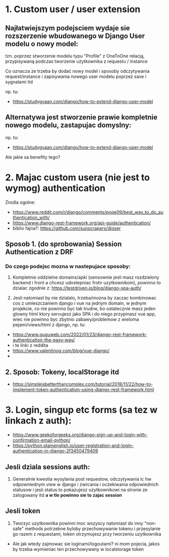# 1. Custom user / user extension

## Najłatwiejszym podejsciem wydaje sie rozszerzenie wbudowanego w Django User modelu o nowy model:
tzn. poprzez stworzenie modelu typu "Profile" z OneToOne relacją, przypisywaną podczas tworzenie użytkownika z requestu / instance

Co oznacza ze trzeba by dodać nowy model i sposoby odczytywania request/instance i zapisywania nowego user modelu poprzez save i sygnalami itd

np. tu:
- https://studygyaan.com/django/how-to-extend-django-user-model

## Alternatywa jest stworzenie prawie kompletnie nowego modelu, zastapujac domyslny:
np. tu:
- https://studygyaan.com/django/how-to-extend-django-user-model

Ale jakie sa benefity tego?

# 2. Majac custom usera (nie jest to wymog) authentication
Zrodla ogolne:
- https://www.reddit.com/r/django/comments/poqe09/best_way_to_do_authentication_with/
- https://www.django-rest-framework.org/api-guide/authentication/
- biblio fajna?: https://github.com/sunscrapers/djoser

## Sposob 1. (do sprobowania) Session Authentication z DRF

### Do czego podejsc mozna w nastepujace sposoby:

1. Kompletnie oddzielne domains/apki (sensownie jesli masz rozdzielony backend i front a chcesz udostepniac frotn uzytkownikom), powinno to dzialac zgodnie z: 
https://testdriven.io/blog/django-spa-auth/

2. Jesli natomiast by nie dzialalo, trzeba/mozna by zaczac kombinowac cos z umieszczaniem django i vue na jednym domain, w jednym projekcie, co nie powinno byc tak trudne, bo ostatecznie masz jeden glowny html ktory servujesz jako SPA i do niego przypinasz vue app, wiec nie powinno byc zbytnio zabawy/problemow z wieloma pejami/views/html z django, np. tu:
- https://www.guguweb.com/2022/01/23/django-rest-framework-authentication-the-easy-way/
- i te linki z reddita
- https://www.valentinog.com/blog/vue-django/
- 

## 2. Sposob: Tokeny, localStorage itd
- https://simpleisbetterthancomplex.com/tutorial/2018/11/22/how-to-implement-token-authentication-using-django-rest-framework.html


# 3. Login, singup etc forms (sa tez w linkach z auth):
- https://www.geeksforgeeks.org/django-sign-up-and-login-with-confirmation-email-python/
- https://python.plainenglish.io/user-registration-and-login-authentication-in-django-2f3450479409

## Jesli dziala sessions auth:
1. Generalnie kwestia wysylania post requestow, odczytywania ic hw odpowniednym view w django i zwrcania i oczekiwania odpowiednich statusow i jesli status to pokazujesz uzytkownikowi na stronie ze zalogowany itd **a w tle powinno sie to zajac session**

## Jesli token
1. Tworzyc uzytkownika powinni moc wszyscy natomiast do inny "non-safe" methods potrzebne byloby przechowywanie tokenu i przesylanie go razem z requestami, token otrzymujesz przy tworzeniu uzytkownika
- Ale jak wtedy zajmowac sie loginami/logoutami? ni mom pojecia, jakos by trzeba wymieniac ten przechowywany w localstorage token

